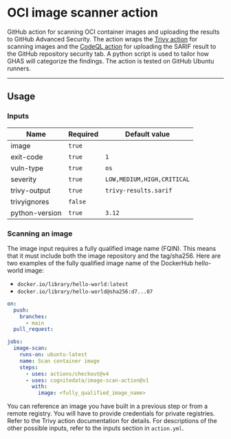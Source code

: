 # OCI image scanner action

GitHub action for scanning OCI container images and uploading the results to GitHub Advanced Security. The action wraps the [Trivy action](https://github.com/aquasecurity/trivy-action) for scanning images and the [CodeQL action](https://github.com/github/codeql-action/blob/main/upload-sarif/action.yml) for uploading the SARIF result to the GitHub repository security tab. A python script is used to tailor how GHAS will categorize the findings. The action is tested on GitHub Ubuntu runners.

------------

## Usage

### Inputs

| Name           | Required | Default value                 |
|----------------|----------|-------------------------------|
| image          | `true`   |                               |
| exit-code      | `true`   | `1`                           |
| vuln-type      | `true`   | `os`                          |
| severity       | `true`   | `LOW,MEDIUM,HIGH,CRITICAL`    |
| trivy-output   | `true`   | `trivy-results.sarif`         |
| trivyignores   | `false`  |                               |
| python-version | `true`   | `3.12`                        |

### Scanning an image

The image input requires a fully qualified image name (FQIN). This means that it must include both the image repository and the tag/sha256. Here are two examples of the fully qualified image name of the DockerHub hello-world image:

- `docker.io/library/hello-world:latest`
- `docker.io/library/hello-world@sha256:d7...07`

```yaml
on:
  push:
    branches:
      - main
  pull_request:

jobs:
  image-scan:
    runs-on: ubuntu-latest
    name: Scan container image
    steps:
      - uses: actions/checkout@v4
      - uses: cognitedata/image-scan-action@v1
        with:
          image: <fully_qualified_image_name>
```

You can reference an image you have built in a previous step or from a remote registry. You will have to provide credentials for private registries. Refer to the Trivy action documentation for details.  For descriptions of the other possible inputs, refer to the inputs section in `action.yml`.
